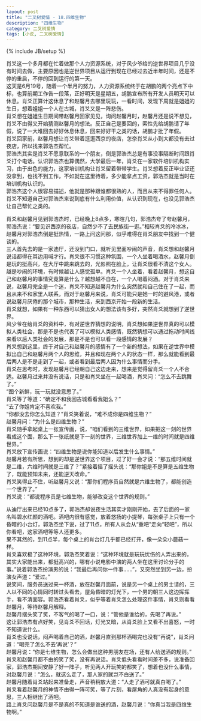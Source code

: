 ```yaml
---
layout: post
title: "二叉树爱情 - 18.四维生物"
description: "四维生物"
category: 二叉树爱情
tags: [小说, 二叉树爱情]
---
```

{% include JB/setup %}

肖爻这一个多月都在忙着做那个人力资源系统，对于风少爷给的逆世界项目几乎没有时间去做，主要原因也是逆世界项目从运行到现在已经过去近半年时间，还是不停的重启，不停的回到运行的第一天。  
这天是6月19号，随着一个半月的努力，人力资源系统终于在胡鹏的两个亮点下中标，也算前期工作告一段落，正好明天是星期五，胡鹏宣布所有开发人员明天可以休息。肖爻正算计这休息了和赵馨月去哪里玩玩，一看时间，发现下周就是姐姐的生日，想着姐姐一个人在古城，肖爻又是一阵悲伤。  
肖爻想在姐姐生日期间带赵馨月回家见见，询问赵馨月时，赵馨月还是说不想见，肖爻不由得又开始猜测赵馨月的想法。反正自己是要回的，索性先给胡鹏请了年假，说了一大堆回去好好休息休息，回来好好干之类的话，胡鹏才批了年假。  
肖爻回家前，赵馨月想让肖爻带着逛逛西京的夜店，怎奈肖爻从小到大都没有去过夜店，所以找来郭浩杰帮忙。  
郭浩杰其实是肖爻不愿意联系的一个朋友，倒是郭浩杰总是有事没事隔断时间跟肖爻打个电话。认识郭浩杰也算偶然，大学最后一年，肖爻在一家软件培训机构实习，由于出色的能力，这家培训机构让肖爻留着带带学生。肖爻想着反正毕业证还没拿到，也找不到工作，不如就在这里待着，多少能拿点工资，郭浩杰就是当时在培训机构认识的。  
郭浩杰这个人很容易描述，他就是那种跟谁都很熟的人，而且从来不得罪任何人。肖爻不知道自己对郭浩杰来说到底有什么利用价值，从认识到现在，也没见郭浩杰让自己帮忙之类的。  
  
肖爻和赵馨月见到郭浩杰时，已经晚上8点多，寒暄几句，郭浩杰夸了夸赵馨月，郭浩杰说：“要见识西京的夜店，自然少不了去民族街一逛。”相较肖爻的冷冰冰，赵馨月对郭浩杰倒是挺热情，一路上问这问那，似乎难得在肖爻朋友中找到一个健谈的。  
三人首先去的是一家迪厅，还没到门口，就听见里面吵闹的声音，肖爻想和赵馨月说话都得在耳边用喊才行。肖爻很不习惯这种氛围，一个人坐着喝酒水，赵馨月倒是玩的挺高兴，在大厅中跳来跳去的，光影照在脸上，让肖爻很看不清这个女人。  
越是吵闹的环境，有时候越让人感觉孤单。肖爻一个人坐着，看着赵馨月，想这自己和赵馨月的事情究竟算是什么？越想越不自在，一个人喝着闷酒。对于肖爻来说，赵馨月完全是一个迷，肖爻不知道赵馨月为什么突然就和自己住在了一起，而且从来不和家里人联系，而对于赵馨月来说，肖爻可能只是她一时的避风港，或者说赵馨月厌倦的那个城市，那种生活，来到西京开始一段新的生活。  
肖爻就想，如果有一种东西可以猜出女人的想法该有多好，突然肖爻就想到了逆世界。  
风少爷在给肖爻的资料中，有对逆世界猜想的说明，肖爻想如果逆世界真的可以模拟人类社会，那是不是也代表了可以模拟人类感情，既然猜想可以通过拖动时间线来看以后人类社会的发展，那是不是也可以看一段感情的发展？  
肖爻想到这里，终于对自己和赵馨月的感情有了一个新的想法，如果在逆世界中模拟出自己和赵馨月两个人的思维，并且和现在两个人的状态一样，那么就能看到最后两人是不是走到了一起，或者看到最后两人因为什么事情而分手。  
肖爻在思考时，发现赵馨月已经朝自己这边走来，想来是觉得留肖爻一个人不合适。赵馨月过来并没有说话，只是和肖爻坐在一起喝酒，肖爻问：“怎么不去跳舞了。”  
“图个新鲜，玩一玩就没意思了。”  
肖爻等了等道：“确定不和我回古城看看我姐么？”  
“去了你姐肯定不喜欢我。”  
“你都没去你怎么知道？”肖爻笑着说，“难不成你是四维生物？”  
赵馨月问：“为什么是四维生物？”  
肖爻随手拿起桌上一张宣传画，说，“咱们看到的三维世界，如果把这一刻的世界看成这个面，那么下一张纸就是下一刻的世界，三维世界加上一维的时间就是四维世界。”  
肖爻放下宣传画说：“四维生物是说你能知道以后发生什么事情。”  
赵馨月若有所思，想到的却是逆世界这个项目，过了好一会才说：“那五维时间就是二维，六维时间就是三维了？”紧接着摇了摇头说：“那你姐是不是算是五维生物了，既能预知未来，还能逆天改命。”  
肖爻笑得止不住，听赵馨月又说：“那你们程序员自然就是六维生物了，都能创造一个世界了。”  
肖爻说：“都说程序员是七维生物，能够改变这个世界的规则。”  
  
从迪厅出来已经10点多了，郭浩杰却说夜生活其实才刚刚开始，去了后面的一家名叫碧水红颜的酒吧。酒吧内很有感觉，放着悠扬的小提琴，每张桌子上只有一个昏暗的小台灯，郭浩杰坐下说，过了11点，所有人从会从“重吧”走向“轻吧”，所以你看吧，这家酒吧等等人还更多。  
果不其然的，到11点半，每个桌上的肖台灯几乎都已经打开，像一朵朵小蘑菇一样。  
肖爻喜欢极了这种环境，郭浩杰笑着说：“这种环境就是玩玩忧伤的人弄出来的，其实大家能出来，都挺高兴的，哪有小说电影中演的两人坐在这里讨论分手的事。”说着郭浩杰扮演男的说：“我最后再问你一件事……”，又突然坐到另一边，扮演女声道：“爱过。”  
说笑间，服务员送过来一杯酒，放在赵馨月面前，说是另一个桌上的男士请的，三人以不同的心情同时转过头看去，屋角昏暗的灯光下，一个男的朝三人这边挥挥手，看不清面容。郭浩杰看着肖爻，似乎等着肖爻怎么处理这件事情，肖爻则看看赵馨月，等待赵馨月解释。  
赵馨月摆头笑了笑，不客气的喝了一口，说：“管他是谁给的，先喝了再说。”  
这让郭浩杰有点好笑，见肖爻不回话，灯光又暗，从肖爻脸上又看不出喜怒，一时不知道说什么。  
肖爻也没说话，闷声喝着自己的酒，赵馨月直到那杯酒喝完也没有“再说”，肖爻问道：“喝完了怎么不去‘再说’？”  
赵馨月说：“你是七维生物，怎么会做出这种男朋友在场，还有人给送酒的规则。”  
肖爻和赵馨月都不由的笑了笑，没有再说话。肖爻低头看看时间差不多，说准备回家，郭浩杰期间安静了好一阵子，听见两人开玩笑的都笑了，想着也没什么事情，对赵馨月说：“怎么，就这么走了，那人家的就岂不白送了。”  
赵馨月随着肖爻站起来准备走，声音稍稍放大道：“人走了酒可就真白喝了。”  
肖爻看着赵馨月的神情不由得一阵可笑，等了片刻，看屋角的人真没有起身的意思，三人相继出了酒吧。  
路上肖爻问赵馨月是不是真的不知道是谁送的酒，赵馨月说：“你真当我是四维生物啊。”  

